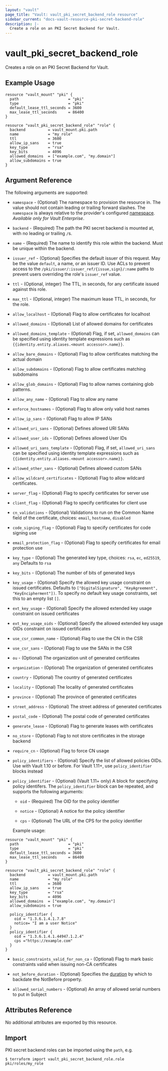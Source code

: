 ```yaml
---
layout: "vault"
page_title: "Vault: vault_pki_secret_backend_role resource"
sidebar_current: "docs-vault-resource-pki-secret-backend-role"
description: |-
  Create a role on an PKI Secret Backend for Vault.
---
```


# vault\_pki\_secret\_backend\_role

Creates a role on an PKI Secret Backend for Vault.

## Example Usage

```hcl
resource "vault_mount" "pki" {
  path                      = "pki"
  type                      = "pki"
  default_lease_ttl_seconds = 3600
  max_lease_ttl_seconds     = 86400
}

resource "vault_pki_secret_backend_role" "role" {
  backend          = vault_mount.pki.path
  name             = "my_role"
  ttl              = 3600
  allow_ip_sans    = true
  key_type         = "rsa"
  key_bits         = 4096
  allowed_domains  = ["example.com", "my.domain"]
  allow_subdomains = true
}
```

## Argument Reference

The following arguments are supported:

* `namespace` - (Optional) The namespace to provision the resource in.
  The value should not contain leading or trailing forward slashes.
  The `namespace` is always relative to the provider's configured [namespace](/docs/providers/vault/index.html#namespace).
   *Available only for Vault Enterprise*.

* `backend` - (Required) The path the PKI secret backend is mounted at, with no leading or trailing `/`s.

* `name` - (Required) The name to identify this role within the backend. Must be unique within the backend.

* `issuer_ref` - (Optional) Specifies the default issuer of this request. May
  be the value `default`, a name, or an issuer ID. Use ACLs to prevent access to
  the `/pki/issuer/:issuer_ref/{issue,sign}/:name` paths to prevent users
  overriding the role's `issuer_ref` value.

* `ttl` - (Optional, integer) The TTL, in seconds, for any certificate issued against this role.

* `max_ttl` - (Optional, integer) The maximum lease TTL, in seconds, for the role.

* `allow_localhost` - (Optional) Flag to allow certificates for localhost

* `allowed_domains` - (Optional) List of allowed domains for certificates

* `allowed_domains_template` - (Optional) Flag, if set, `allowed_domains` can be specified using identity template expressions such as `{{identity.entity.aliases.<mount accessor>.name}}`.

* `allow_bare_domains` - (Optional) Flag to allow certificates matching the actual domain

* `allow_subdomains` - (Optional) Flag to allow certificates matching subdomains

* `allow_glob_domains` - (Optional) Flag to allow names containing glob patterns.

* `allow_any_name` - (Optional) Flag to allow any name

* `enforce_hostnames` - (Optional) Flag to allow only valid host names

* `allow_ip_sans` - (Optional) Flag to allow IP SANs

* `allowed_uri_sans` - (Optional) Defines allowed URI SANs

* `allowed_user_ids` - (Optional) Defines allowed User IDs

* `allowed_uri_sans_template` - (Optional) Flag, if set, `allowed_uri_sans` can be specified using identity template expressions such as `{{identity.entity.aliases.<mount accessor>.name}}`.

* `allowed_other_sans` - (Optional) Defines allowed custom SANs

* `allow_wildcard_certificates` - (Optional) Flag to allow wildcard certificates.

* `server_flag` - (Optional) Flag to specify certificates for server use

* `client_flag` - (Optional) Flag to specify certificates for client use

* `cn_validations` - (Optional) Validations to run on the Common Name field of the certificate, choices: `email`, `hostname`, `disabled`

* `code_signing_flag` - (Optional) Flag to specify certificates for code signing use

* `email_protection_flag` - (Optional) Flag to specify certificates for email protection use

* `key_type` - (Optional) The generated key type, choices: `rsa`, `ec`, `ed25519`, `any`
  Defaults to `rsa`

* `key_bits` - (Optional) The number of bits of generated keys

* `key_usage` - (Optional) Specify the allowed key usage constraint on issued
  certificates. Defaults to `["DigitalSignature", "KeyAgreement", "KeyEncipherment"])`.
  To specify no default key usage constraints, set this to an empty list `[]`.

* `ext_key_usage` - (Optional) Specify the allowed extended key usage constraint on issued certificates

* `ext_key_usage_oids` - (Optional) Specify the allowed extended key usage OIDs constraint on issued certificates

* `use_csr_common_name` - (Optional) Flag to use the CN in the CSR

* `use_csr_sans` - (Optional) Flag to use the SANs in the CSR

* `ou` - (Optional) The organization unit of generated certificates

* `organization` - (Optional) The organization of generated certificates

* `country` - (Optional) The country of generated certificates

* `locality` - (Optional) The locality of generated certificates

* `province` - (Optional) The province of generated certificates

* `street_address` - (Optional) The street address of generated certificates

* `postal_code` - (Optional) The postal code of generated certificates

* `generate_lease` - (Optional) Flag to generate leases with certificates

* `no_store` - (Optional) Flag to not store certificates in the storage backend

* `require_cn` - (Optional) Flag to force CN usage

* `policy_identifiers` - (Optional) Specify the list of allowed policies OIDs. Use with Vault 1.10 or before. For Vault 1.11+, use `policy_identifier` blocks instead

* `policy_identifier` - (Optional) (Vault 1.11+ only) A block for specifying policy identifers. The `policy_identifier` block can be repeated, and supports the following arguments:

   - `oid` - (Required) The OID for the policy identifier

   - `notice` - (Optional) A notice for the policy identifier

   - `cps` - (Optional) The URL of the CPS for the policy identifier

   Example usage:
```hcl
resource "vault_mount" "pki" {
  path                      = "pki"
  type                      = "pki"
  default_lease_ttl_seconds = 3600
  max_lease_ttl_seconds     = 86400
}

resource "vault_pki_secret_backend_role" "role" {
  backend          = vault_mount.pki.path
  name             = "my_role"
  ttl              = 3600
  allow_ip_sans    = true
  key_type         = "rsa"
  key_bits         = 4096
  allowed_domains  = ["example.com", "my.domain"]
  allow_subdomains = true

  policy_identifier {
    oid = "1.3.6.1.4.1.7.8"
    notice= "I am a user Notice"
  }
  policy_identifier {
    oid = "1.3.6.1.4.1.44947.1.2.4"
    cps ="https://example.com"
  }
}
```



* `basic_constraints_valid_for_non_ca` - (Optional) Flag to mark basic constraints valid when issuing non-CA certificates

* `not_before_duration` - (Optional) Specifies the [duration](https://developer.hashicorp.com/vault/docs/concepts/duration-format) by which to backdate the NotBefore property.

* `allowed_serial_numbers` - (Optional) An array of allowed serial numbers to put in Subject

## Attributes Reference

No additional attributes are exported by this resource.

## Import

PKI secret backend roles can be imported using the `path`, e.g.

```
$ terraform import vault_pki_secret_backend_role.role pki/roles/my_role
```

